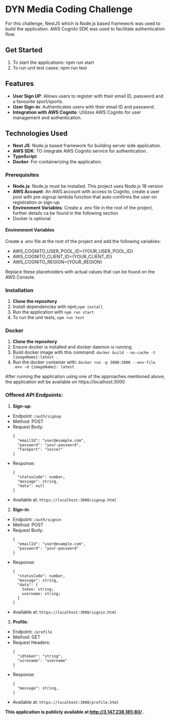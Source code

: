 # DYN Media Coding Challenge

For this challenge, NestJS which is Node.js based framework was used to build the application. AWS Cognito SDK was used to facilitate authentication flow.

## Get Started
1. To start the applications: npm run start
2. To run unit test cases: npm run test

## Features

- **User Sign UP**: Allows users to register with their email ID, password and a favourite sport/sports.
- **User Sign-in**: Authenticates users with their email ID and password.
- **Integration with AWS Cognito**: Utilizes AWS Cognito for user management and authentication.

## Technologies Used
- **Nest JS**: Node.js based framework for building server side application.
- **AWS SDK**: TO integrate AWS Cognito service for authentication.
- **TypeScript**
- **Docker**: For containerizing the application.

### Prerequisites
- **Node.js**: Node.js must be installed. This project uses Node.js 18 version
- **AWS Account**: An AWS account with access to Cognito, create a user pool with pre-signup lambda function that auto-confirms the user on registration or sign-up
- **Environment Variables**: Create a .env file in the root of the project, further details ca be found in the following section
- Docker is optional

#### Environment Variables
Create a .env file at the root of the project and add the following variables:

- AWS_COGNITO_USER_POOL_ID={YOUR_USER_POOL_ID}
- AWS_COGNITO_CLIENT_ID={YOUR_CLIENT_ID}
- AWS_COGNITO_REGION={YOUR_REGION}

Replace these placeholders with actual values that can be found on the AWS Console.


### Installation
1. **Clone the repository**
2. Install dependencies with npm,`npm install`
3. Run the application with `npm run start`
4. To run the unit tests, `npm run test`

### Docker
1. **Clone the repository**
2. Ensure docker is installed and docker daemon is running.
3. Build docker image with this command: `docker build --no-cache -t {imageName}:latest .`
4. Run the docker container with: `docker run -p 3000:3000 --env-file .env -d {imageName}: latest`

After running the application using one of the approaches mentioned above, the application will be available on https://localhost:3000


### Offered API Endpoints:
1. **Sign-up**:
- Endpoint: `/auth/signup`
- Method: POST
- Request Body: 
  ```
  {
    "emailId": "user@example.com",
    "password": "your-password",
    "favSport": "soccer"
  }
- Response:
  ```
  {
    "statusCode": number,
    "message": string,
    "data": null
  }
- Available at: `https://localhost:3000/signup.html`

2. **Sign-in**:
- Endpoint: `/auth/signin`
- Method: POST
- Request Body: 
  ```
  {
    "emailId": "user@example.com",
    "password": "your-password"
  }
- Response:
  ```
  {
    "statusCode": number,
    "message": string,
    "data": {
      token: string;
      username: string;
    }
  }
- Available at: `https://localhost:3000/signin.html`

3. **Profile**:
- Endpoint: `/profile`
- Method: GET
- Request Headers: 
  ```
  {
    "idtoken": "string",
    "usrename": "username"
  }
- Response:
  ```
  {
    "message": string,
  }
- Available at: `https://localhost:3000/profile.html`

**This application is publicly available at http://3.147.238.185:80/ .**






